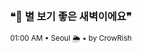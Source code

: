<div align="center">

<br>

<h3>❝🌌 별 보기 좋은 새벽이에요❞</h3>

<sub>01:00 AM • Seoul 🌦️ • by CrowRish</sub>

<br>

</div>